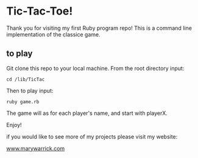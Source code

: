# Tic-Tac-Toe!

Thank you for visiting my first Ruby program repo!  This is a command line implementation of the classice game.

## to play

Git clone this repo to your local machine.  From the root directory input:

`cd /lib/TicTac`

Then to play input:

`ruby game.rb`

The game will as for each player's name, and start with playerX.

Enjoy!

if you would like to see more of my projects please visit my website:

www.marywarrick.com
